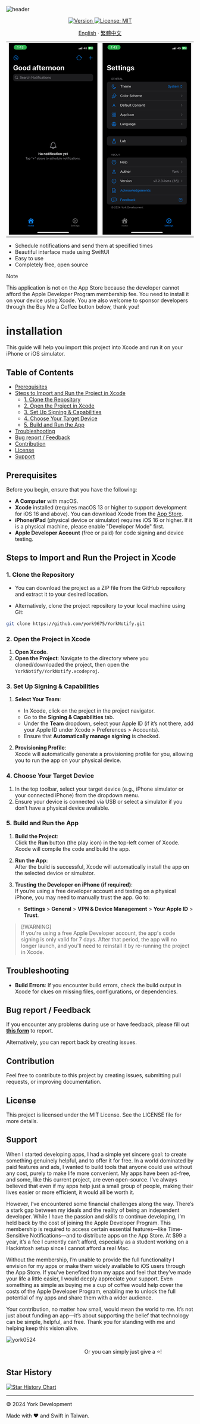 ![header](https://capsule-render.vercel.app/api?type=waving&height=300&color=gradient&text=YorkNotify&desc=An%20iOS%20app%20that%20can%20schedule%20notifications.&descAlign=50&descAlignY=65&section=header&animation=fadeIn)

<p align="center">
  <a href="#" target="_blank">
    <img alt="Version" src="https://img.shields.io/badge/Version-2.2.1--beta-blue.svg?cacheSeconds=2592000" />
  </a>
  <a href="#" target="_blank">
    <img alt="License: MIT" src="https://img.shields.io/badge/License-MIT-yellow.svg" />
  </a>
</p>

<p align="center"> 
  <a href="README.md">English</a> 
  ·
  <a href="README_TW.md">繁體中文</a> 
</p>

<div align="center">
  <table>
    <tr>
      <td><img src="./Screenshots/Home.png" alt="Home" width="250"/></td>
      <td><img src="./Screenshots/Settings.png" alt="Settings" width="250"/></td>
    </tr>
  </table>
</div>

- Schedule notifications and send them at specified times
- Beautiful interface made using SwiftUI
- Easy to use
- Completely free, open source

> [!NOTE]  
> This application is not on the App Store because the developer cannot afford the Apple Developer Program membership fee. You need to install it on your device using Xcode. You are also welcome to sponsor developers through the Buy Me a Coffee button below, thank you!

# installation

This guide will help you import this project into Xcode and run it on your iPhone or iOS simulator.

## Table of Contents

- [Prerequisites](#prerequisites)
- [Steps to Import and Run the Project in Xcode](#steps-to-import-and-run-the-project-in-xcode)
  - [1. Clone the Repository](#1-clone-the-repository)
  - [2. Open the Project in Xcode](#2-open-the-project-in-xcode)
  - [3. Set Up Signing & Capabilities](#3-set-up-signing--capabilities)
  - [4. Choose Your Target Device](#4-choose-your-target-device)
  - [5. Build and Run the App](#5-build-and-run-the-app)
- [Troubleshooting](#troubleshooting)
- [Bug report / Feedback](#bug-report--feedback)
- [Contribution](#contribution)
- [License](#license)
- [Support](#support)

## Prerequisites

Before you begin, ensure that you have the following:

- **A Computer** with macOS.
- **Xcode** installed (requires macOS 13 or higher to support development for iOS 16 and above). You can download Xcode from the [App Store](https://apps.apple.com/us/app/xcode/id497799835).
- **iPhone/iPad** (physical device or simulator) requires iOS 16 or higher. If it is a physical machine, please enable "Developer Mode" first.
- **Apple Developer Account** (free or paid) for code signing and device testing.

## Steps to Import and Run the Project in Xcode

### 1. Clone the Repository

- You can download the project as a ZIP file from the GitHub repository and extract it to your desired location.

- Alternatively, clone the project repository to your local machine using Git:

```bash
git clone https://github.com/york9675/YorkNotify.git
```

### 2. Open the Project in Xcode

1. **Open Xcode**.
2. **Open the Project**: Navigate to the directory where you cloned/downloaded the project, then open the `YorkNotify/YorkNotify.xcodeproj`.

### 3. Set Up Signing & Capabilities

1. **Select Your Team**:  
   - In Xcode, click on the project in the project navigator.
   - Go to the **Signing & Capabilities** tab.
   - Under the **Team** dropdown, select your Apple ID (if it’s not there, add your Apple ID under Xcode > Preferences > Accounts).
   - Ensure that **Automatically manage signing** is checked.

2. **Provisioning Profile**:  
   Xcode will automatically generate a provisioning profile for you, allowing you to run the app on your physical device.

### 4. Choose Your Target Device

1. In the top toolbar, select your target device (e.g., iPhone simulator or your connected iPhone) from the dropdown menu.
2. Ensure your device is connected via USB or select a simulator if you don’t have a physical device available.

### 5. Build and Run the App

1. **Build the Project**:  
   Click the **Run** button (the play icon) in the top-left corner of Xcode. Xcode will compile the code and build the app.
   
2. **Run the App**:  
   After the build is successful, Xcode will automatically install the app on the selected device or simulator.

3. **Trusting the Developer on iPhone (if required)**:  
   If you’re using a free developer account and testing on a physical iPhone, you may need to manually trust the app. Go to:
   - **Settings** > **General** > **VPN & Device Management** > **Your Apple ID** > **Trust**.

> [!WARNING]\
> If you're using a free Apple Developer account, the app's code signing is only valid for 7 days. After that period, the app will no longer launch, and you'll need to reinstall it by re-running the project in Xcode.

## Troubleshooting

- **Build Errors**: If you encounter build errors, check the build output in Xcode for clues on missing files, configurations, or dependencies.

## Bug report / Feedback

If you encounter any problems during use or have feedback, please fill out **[this form](https://forms.gle/o1hFjy4q98Ua1H7L7)** to report.

Alternatively, you can report back by creating issues.

## Contribution

Feel free to contribute to this project by creating issues, submitting pull requests, or improving documentation.

## License

This project is licensed under the MIT License. See the LICENSE file for more details.

## Support

When I started developing apps, I had a simple yet sincere goal: to create something genuinely helpful, and to offer it for free. In a world dominated by paid features and ads, I wanted to build tools that anyone could use without any cost, purely to make life more convenient. My apps have been ad-free, and some, like this current project, are even open-source. I’ve always believed that even if my apps help just a small group of people, making their lives easier or more efficient, it would all be worth it.

However, I’ve encountered some financial challenges along the way. There’s a stark gap between my ideals and the reality of being an independent developer. While I have the passion and skills to continue developing, I’m held back by the cost of joining the Apple Developer Program. This membership is required to access certain essential features—like Time-Sensitive Notifications—and to distribute apps on the App Store. At $99 a year, it’s a fee I currently can’t afford, especially as a student working on a Hackintosh setup since I cannot afford a real Mac.

Without the membership, I’m unable to provide the full functionality I envision for my apps or make them widely available to iOS users through the App Store. If you've benefited from my apps and feel that they’ve made your life a little easier, I would deeply appreciate your support. Even something as simple as buying me a cup of coffee would help cover the costs of the Apple Developer Program, enabling me to unlock the full potential of my apps and share them with a wider audience.

Your contribution, no matter how small, would mean the world to me. It’s not just about funding an app—it’s about supporting the belief that technology can be simple, helpful, and free. Thank you for standing with me and helping keep this vision alive.

<p><a href="https://www.buymeacoffee.com/york0524"> <img align="left" src="https://cdn.buymeacoffee.com/buttons/v2/default-yellow.png" height="50" width="210" alt="york0524" /></a></p><br>

Or you can simply just give a :star:!

## Star History

[![Star History Chart](https://api.star-history.com/svg?repos=york9675/YorkNotify&type=Date)](https://star-history.com/#york9675/YorkNotify&Date)

***

© 2024 York Development

Made with :heart: and Swift in Taiwan.